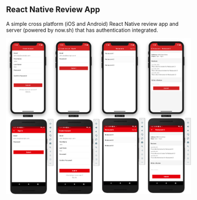 ## React Native Review App

A simple cross platform (iOS and Android) React Native review app and server (powered by now.sh) that has authentication integrated.

![Reference Designs](./assets/reference.png)
